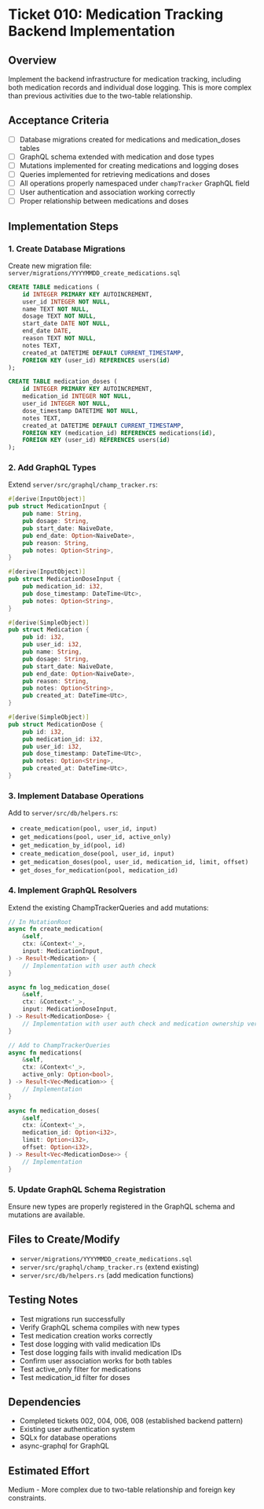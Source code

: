 # Ticket 010: Medication Tracking Backend Implementation

## Overview
Implement the backend infrastructure for medication tracking, including both medication records and individual dose logging. This is more complex than previous activities due to the two-table relationship.

## Acceptance Criteria
- [ ] Database migrations created for medications and medication_doses tables
- [ ] GraphQL schema extended with medication and dose types
- [ ] Mutations implemented for creating medications and logging doses
- [ ] Queries implemented for retrieving medications and doses
- [ ] All operations properly namespaced under `champTracker` GraphQL field
- [ ] User authentication and association working correctly
- [ ] Proper relationship between medications and doses

## Implementation Steps

### 1. Create Database Migrations
Create new migration file: `server/migrations/YYYYMMDD_create_medications.sql`
```sql
CREATE TABLE medications (
    id INTEGER PRIMARY KEY AUTOINCREMENT,
    user_id INTEGER NOT NULL,
    name TEXT NOT NULL,
    dosage TEXT NOT NULL,
    start_date DATE NOT NULL,
    end_date DATE,
    reason TEXT NOT NULL,
    notes TEXT,
    created_at DATETIME DEFAULT CURRENT_TIMESTAMP,
    FOREIGN KEY (user_id) REFERENCES users(id)
);

CREATE TABLE medication_doses (
    id INTEGER PRIMARY KEY AUTOINCREMENT,
    medication_id INTEGER NOT NULL,
    user_id INTEGER NOT NULL,
    dose_timestamp DATETIME NOT NULL,
    notes TEXT,
    created_at DATETIME DEFAULT CURRENT_TIMESTAMP,
    FOREIGN KEY (medication_id) REFERENCES medications(id),
    FOREIGN KEY (user_id) REFERENCES users(id)
);
```

### 2. Add GraphQL Types
Extend `server/src/graphql/champ_tracker.rs`:
```rust
#[derive(InputObject)]
pub struct MedicationInput {
    pub name: String,
    pub dosage: String,
    pub start_date: NaiveDate,
    pub end_date: Option<NaiveDate>,
    pub reason: String,
    pub notes: Option<String>,
}

#[derive(InputObject)]
pub struct MedicationDoseInput {
    pub medication_id: i32,
    pub dose_timestamp: DateTime<Utc>,
    pub notes: Option<String>,
}

#[derive(SimpleObject)]
pub struct Medication {
    pub id: i32,
    pub user_id: i32,
    pub name: String,
    pub dosage: String,
    pub start_date: NaiveDate,
    pub end_date: Option<NaiveDate>,
    pub reason: String,
    pub notes: Option<String>,
    pub created_at: DateTime<Utc>,
}

#[derive(SimpleObject)]
pub struct MedicationDose {
    pub id: i32,
    pub medication_id: i32,
    pub user_id: i32,
    pub dose_timestamp: DateTime<Utc>,
    pub notes: Option<String>,
    pub created_at: DateTime<Utc>,
}
```

### 3. Implement Database Operations
Add to `server/src/db/helpers.rs`:
- `create_medication(pool, user_id, input)`
- `get_medications(pool, user_id, active_only)`
- `get_medication_by_id(pool, id)`
- `create_medication_dose(pool, user_id, input)`
- `get_medication_doses(pool, user_id, medication_id, limit, offset)`
- `get_doses_for_medication(pool, medication_id)`

### 4. Implement GraphQL Resolvers
Extend the existing ChampTrackerQueries and add mutations:
```rust
// In MutationRoot
async fn create_medication(
    &self,
    ctx: &Context<'_>,
    input: MedicationInput,
) -> Result<Medication> {
    // Implementation with user auth check
}

async fn log_medication_dose(
    &self,
    ctx: &Context<'_>,
    input: MedicationDoseInput,
) -> Result<MedicationDose> {
    // Implementation with user auth check and medication ownership verification
}

// Add to ChampTrackerQueries
async fn medications(
    &self,
    ctx: &Context<'_>,
    active_only: Option<bool>,
) -> Result<Vec<Medication>> {
    // Implementation
}

async fn medication_doses(
    &self,
    ctx: &Context<'_>,
    medication_id: Option<i32>,
    limit: Option<i32>,
    offset: Option<i32>,
) -> Result<Vec<MedicationDose>> {
    // Implementation
}
```

### 5. Update GraphQL Schema Registration
Ensure new types are properly registered in the GraphQL schema and mutations are available.

## Files to Create/Modify
- `server/migrations/YYYYMMDD_create_medications.sql`
- `server/src/graphql/champ_tracker.rs` (extend existing)
- `server/src/db/helpers.rs` (add medication functions)

## Testing Notes
- Test migrations run successfully
- Verify GraphQL schema compiles with new types
- Test medication creation works correctly
- Test dose logging with valid medication IDs
- Test dose logging fails with invalid medication IDs
- Confirm user association works for both tables
- Test active_only filter for medications
- Test medication_id filter for doses

## Dependencies
- Completed tickets 002, 004, 006, 008 (established backend pattern)
- Existing user authentication system
- SQLx for database operations
- async-graphql for GraphQL

## Estimated Effort
Medium - More complex due to two-table relationship and foreign key constraints.